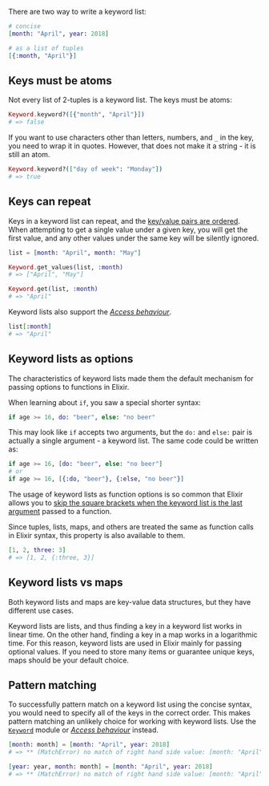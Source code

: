 There are two way to write a keyword list:

```elixir
# concise
[month: "April", year: 2018]

# as a list of tuples
[{:month, "April"}]
```

## Keys must be atoms

Not every list of 2-tuples is a keyword list. The keys must be atoms:

```elixir
Keyword.keyword?([{"month", "April"}])
# => false
```

If you want to use characters other than letters, numbers, and `_` in the key, you need to wrap it in quotes. However, that does not make it a string - it is still an atom.

```elixir
Keyword.keyword?(["day of week": "Monday"])
# => true
```

## Keys can repeat

Keys in a keyword list can repeat, and the [key/value pairs are ordered][keyword-duplicate-keys-and-ordering]. When attempting to get a single value under a given key, you will get the first value, and any other values under the same key will be silently ignored.

```elixir
list = [month: "April", month: "May"]

Keyword.get_values(list, :month)
# => ["April", "May"]

Keyword.get(list, :month)
# => "April"
```

Keyword lists also support the [_Access behaviour_][access-behaviour].

```elixir
list[:month]
# => "April"
```

## Keyword lists as options

The characteristics of keyword lists made them the default mechanism for passing options to functions in Elixir.

When learning about `if`, you saw a special shorter syntax:

```elixir
if age >= 16, do: "beer", else: "no beer"
```

This may look like `if` accepts two arguments, but the `do:` and `else:` pair is actually a single argument - a keyword list. The same code could be written as:

```elixir
if age >= 16, [do: "beer", else: "no beer"]
# or
if age >= 16, [{:do, "beer"}, {:else, "no beer"}]
```

The usage of keyword lists as function options is so common that Elixir allows you to [skip the square brackets when the keyword list is the last argument][keyword-call-syntax] passed to a function.

Since tuples, lists, maps, and others are treated the same as function calls in Elixir syntax, this property is also available to them.

```elixir
[1, 2, three: 3]
# => [1, 2, {:three, 3}]
```

## Keyword lists vs maps

Both keyword lists and maps are key-value data structures, but they have different use cases.

Keyword lists are lists, and thus finding a key in a keyword list works in linear time. On the other hand, finding a key in a map works in a logarithmic time. For this reason, keyword lists are used in Elixir mainly for passing optional values. If you need to store many items or guarantee unique keys, maps should be your default choice.

## Pattern matching

To successfully pattern match on a keyword list using the concise syntax, you would need to specify all of the keys in the correct order. This makes pattern matching an unlikely choice for working with keyword lists. Use the [`Keyword`][keyword] module or [_Access behaviour_][access-behaviour] instead.

```elixir
[month: month] = [month: "April", year: 2018]
# => ** (MatchError) no match of right hand side value: [month: "April", year: 2018]

[year: year, month: month] = [month: "April", year: 2018]
# => ** (MatchError) no match of right hand side value: [month: "April", year: 2018]
```

[keyword-duplicate-keys-and-ordering]: https://hexdocs.pm/elixir/Keyword.html#module-duplicate-keys-and-ordering
[keyword]: https://hexdocs.pm/elixir/Keyword.html
[access-behaviour]: https://hexdocs.pm/elixir/Access.html
[keyword-call-syntax]: https://hexdocs.pm/elixir/Keyword.html#module-call-syntax

